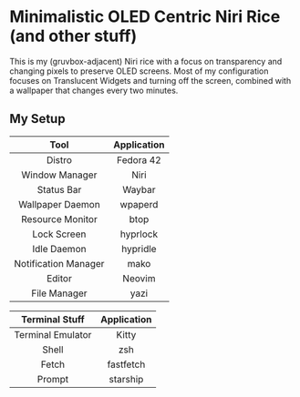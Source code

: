 # Minimalistic OLED Centric Niri Rice (and other stuff)

This is my (gruvbox-adjacent) Niri rice with a focus on transparency and changing pixels to preserve OLED screens. Most of my configuration focuses on Translucent Widgets and turning off the screen, combined with a wallpaper that changes every two minutes.

## My Setup

| Tool | Application |
|:-----------:|:----:|
| Distro | Fedora 42 |
| Window Manager | Niri |
| Status Bar | Waybar |
| Wallpaper Daemon | wpaperd|
| Resource Monitor | btop |
| Lock Screen | hyprlock |
| Idle Daemon | hypridle |
| Notification Manager | mako |
| Editor | Neovim |
| File Manager | yazi |

| Terminal Stuff | Application |
|:--------------:|:------------:|
|Terminal Emulator|Kitty|
|Shell|zsh|
|Fetch|fastfetch|
|Prompt|starship|


